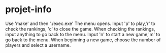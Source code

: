 # projet-info
Use 'make' and then './exec.exe'
The menu opens.
Input 'p' to play,'r' to check the rankings, 'c' to close the game.
When checking the rankings, input anything to go back to the menu.
Input 'n' to start a new game,'m' to go back to the menu.
When beginning a new game, choose the number of players and select a username.

